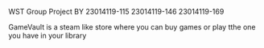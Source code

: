 WST Group Project
      BY
23014119-115
23014119-146
23014119-169

GameVault is a steam like store where you can buy games or play tthe one you have in your library
